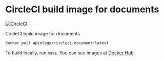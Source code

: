 # CircleCI build image for documents

[![CircleCI](https://circleci.com/gh/apiology/docker-circleci-document.svg?style=svg)](https://circleci.com/gh/apiology/docker-circleci-document)

CircleCI build image for documents

```sh
docker pull apiology/circleci-document:latest

```

To build locally, run `make`.  You can see images at
[Docker Hub](https://hub.docker.com/repository/docker/apiology/circleci-document)
